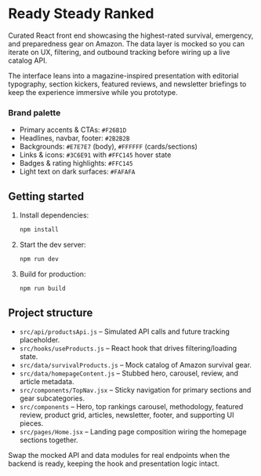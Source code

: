 # Ready Steady Ranked

Curated React front end showcasing the highest-rated survival, emergency, and preparedness gear on Amazon. The data layer is mocked so you can iterate on UX, filtering, and outbound tracking before wiring up a live catalog API.

The interface leans into a magazine-inspired presentation with editorial typography, section kickers, featured reviews, and newsletter briefings to keep the experience immersive while you prototype.

### Brand palette

- Primary accents & CTAs: `#F26B1D`
- Headlines, navbar, footer: `#2B2B2B`
- Backgrounds: `#E7E7E7` (body), `#FFFFFF` (cards/sections)
- Links & icons: `#3C6E91` with `#FFC145` hover state
- Badges & rating highlights: `#FFC145`
- Light text on dark surfaces: `#FAFAFA`

## Getting started

1. Install dependencies:
   ```bash
   npm install
   ```
2. Start the dev server:
   ```bash
   npm run dev
   ```
3. Build for production:
   ```bash
   npm run build
   ```

## Project structure

- `src/api/productsApi.js` – Simulated API calls and future tracking placeholder.
- `src/hooks/useProducts.js` – React hook that drives filtering/loading state.
- `src/data/survivalProducts.js` – Mock catalog of Amazon survival gear.
- `src/data/homepageContent.js` – Stubbed hero, carousel, review, and article metadata.
- `src/components/TopNav.jsx` – Sticky navigation for primary sections and gear subcategories.
- `src/components` – Hero, top rankings carousel, methodology, featured review, product grid, articles, newsletter, footer, and supporting UI pieces.
- `src/pages/Home.jsx` – Landing page composition wiring the homepage sections together.

Swap the mocked API and data modules for real endpoints when the backend is ready, keeping the hook and presentation logic intact.
